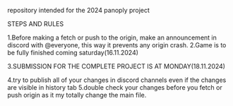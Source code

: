 repository intended for the 2024 panoply project

STEPS AND RULES

1.Before making a fetch or push to the origin, make an announcement in discord with @everyone, this way
it prevents any origin crash.
2.Game is to be fully finished coming saturday(16.11.2024)

3.SUBMISSION FOR THE COMPLETE PROJECT IS AT MONDAY(18.11.2024)

4.try to publish all of your changes in discord channels even if the changes are visible in history tab
5.double check your changes before you fetch or push origin as it my totally change the main file.
